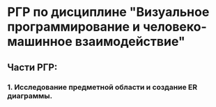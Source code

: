 # РГР по дисциплине "Визуальное программирование и человеко-машинное взаимодействие"
## Части РГР:
### 1. Исследование предметной области и создание ER диаграммы.
